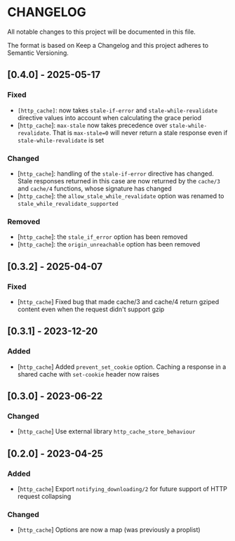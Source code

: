 # CHANGELOG

All notable changes to this project will be documented in this file.

The format is based on Keep a Changelog and this project adheres to Semantic Versioning.

## [0.4.0] - 2025-05-17

### Fixed

- `[http_cache]`: now takes `stale-if-error` and `stale-while-revalidate` directive values into
account when calculating the grace period
- [`http_cache`]: `max-stale` now takes precedence over `stale-while-revalidate`. That is
`max-stale=0` will never return a stale response even if `stale-while-revalidate` is set

### Changed

- [`http_cache`]: handling of the `stale-if-error` directive has changed. Stale responses returned
in this case are now returned by the `cache/3` and `cache/4` functions, whose signature has changed
- [`http_cache`]: the `allow_stale_while_revalidate` option was renamed to
`stale_while_revalidate_supported`

### Removed

- [`http_cache`]: the `stale_if_error` option has been removed
- [`http_cache`]: the `origin_unreachable` option has been removed

## [0.3.2] - 2025-04-07

### Fixed

- [`http_cache`] Fixed bug that made cache/3 and cache/4 return gziped content even
when the request didn't support gzip

## [0.3.1] - 2023-12-20

### Added
- [`http_cache`] Added `prevent_set_cookie` option. Caching a response in a shared
cache with `set-cookie` header now raises

## [0.3.0] - 2023-06-22

### Changed

- [`http_cache`] Use external library `http_cache_store_behaviour`

## [0.2.0] - 2023-04-25

### Added
- [`http_cache`] Export `notifying_downloading/2` for future support of HTTP request
collapsing

### Changed

- [`http_cache`] Options are now a map (was previously a proplist)
